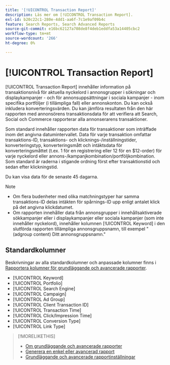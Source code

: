 ```yaml
---
title: '[!UICONTROL Transaction Report]'
description: Läs mer om [!UICONTROL Transaction Report].
exl-id: b20c22c1-280e-4dd1-aa6f-7c1e9af09b4c
feature: Search Reports, Search Advanced Reports
source-git-commit: e16bc62127a708de8f4deb1eddfa53a14405cbc2
workflow-type: tm+mt
source-wordcount: '266'
ht-degree: 0%

---
```


# [!UICONTROL Transaction Report]

[!UICONTROL Transaction Report] innehåller information på transaktionsnivå för aktuella nyckelord i annonsgrupper i sökningar och
displaykampanjer - och för annonsuppsättningar i sociala kampanjer - inom specifika portföljer (i tillämpliga fall) eller annonskonton. Du kan också inkludera konverteringsvärden. Du kan jämföra resultaten från den här rapporten med annonsörens transaktionsdata för att verifiera att Search, Social och Commerce rapporterar alla annonserarens transaktioner.

Som standard innehåller rapporten data för transaktioner som inträffade inom det angivna datumintervallet. Data för varje transaktion omfattar transaktions-ID, transaktions- och klicknings-/inställningstider, konverteringstyp, konverteringsmått och intäktsdata för konverteringsmåttet (t.ex. 1 för en registrering eller 12 för en $12-order) för varje nyckelord eller annons-/kampanjkombination/portföljkombination. Som standard är raderna i stigande ordning först efter transaktionstid och sedan efter klickningstid.

Du kan visa data för de senaste 45 dagarna.

>[!NOTE]
>
>* Om flera budenheter med olika matchningstyper har samma transaktions-ID delas intäkten för spårnings-ID upp enligt antalet klick på det angivna klickdatumet.
>* Om rapporten innehåller data från annonsgrupper i innehållsaktiverade sökkampanjer eller i displaykampanjer eller sociala kampanjer (som inte innehåller nyckelord), innehåller kolumnen [!UICONTROL Keyword] i den slutförda rapporten tillämpliga annonsgruppsnamn, till exempel &quot;(adgroup content) Ditt annonsgruppsnamn.&quot;

## Standardkolumner

Beskrivningar av alla standardkolumner och anpassade kolumner finns i [Rapportera kolumner för grundläggande och avancerade rapporter](basic-advanced-report-columns.md).

* [!UICONTROL Keyword]
* [!UICONTROL Portfolio]
* [!UICONTROL Search Engine]
* [!UICONTROL Campaign]
* [!UICONTROL Ad Group]
* [!UICONTROL Client Transaction ID]
* [!UICONTROL Transaction Time]
* [!UICONTROL Click/Impression Time]
* [!UICONTROL Conversion Type]
* [!UICONTROL Link Type]

>[!MORELIKETHIS]
>
>* [Om grundläggande och avancerade rapporter](basic-advanced-report-about.md)
>* [Generera en enkel eller avancerad rapport](basic-advanced-report-generate.md)
>* [Grundläggande och avancerade rapportinställningar](basic-advanced-report-settings.md)
